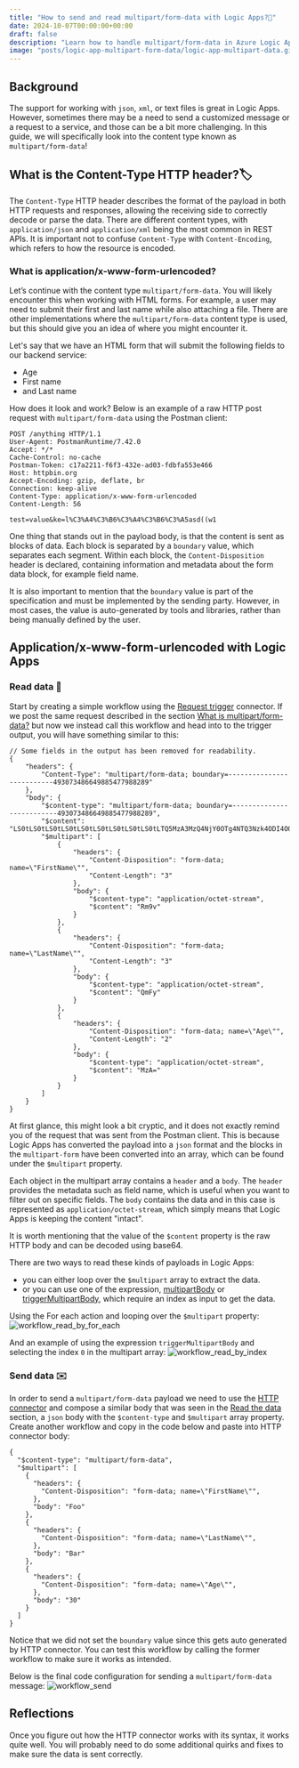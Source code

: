 ```yaml
---
title: "How to send and read multipart/form-data with Logic Apps?📄"
date: 2024-10-07T00:00:00+00:00
draft: false
description: "Learn how to handle multipart/form-data in Azure Logic Apps Standard. Reading and sending multipart data using HTTP connectors, with step-by-step examples."
image: "posts/logic-app-multipart-form-data/logic-app-multipart-data.gif"
---
```


## Background 
The support for working with `json`, `xml`, or text files is great in Logic Apps. However, sometimes there may be a need to send a customized message or a request to a service, and those can be a bit more challenging. In this guide, we will specifically look into the content type known as `multipart/form-data`!

## What is the Content-Type HTTP header?🏷️
The `Content-Type` HTTP header describes the format of the payload in both HTTP requests and responses, allowing the receiving side to correctly decode or parse the data. There are different content types, with `application/json` and `application/xml` being the most common in REST APIs. It is important not to confuse `Content-Type` with `Content-Encoding`, which refers to how the resource is encoded.

### What is application/x-www-form-urlencoded?
Let’s continue with the content type `multipart/form-data`. You will likely encounter this when working with HTML forms. For example, a user may need to submit their first and last name while also attaching a file. There are other implementations where the `multipart/form-data` content type is used, but this should give you an idea of where you might encounter it.

Let's say that we have an HTML form that will submit the following fields to our backend service: 
- Age 
- First name
- and Last name

How does it look and work? Below is an example of a raw HTTP post request with `multipart/form-data` using the Postman client:
```
POST /anything HTTP/1.1
User-Agent: PostmanRuntime/7.42.0
Accept: */*
Cache-Control: no-cache
Postman-Token: c17a2211-f6f3-432e-ad03-fdbfa553e466
Host: httpbin.org
Accept-Encoding: gzip, deflate, br
Connection: keep-alive
Content-Type: application/x-www-form-urlencoded
Content-Length: 56
 
test=value&ke=l%C3%A4%C3%B6%C3%A4%C3%B6%C3%A5asd((w1
```
One thing that stands out in the payload body, is that the content is sent as blocks of data. Each block is separated by a `boundary` value, which separates each segment. Within each block, the `Content-Disposition` header is declared, containing information and metadata about the form data block, for example field name.

It is also important to mention that the `boundary` value is part of the specification and must be implemented by the sending party. However, in most cases, the value is auto-generated by tools and libraries, rather than being manually defined by the user.

## Application/x-www-form-urlencoded with Logic Apps
### Read data 👀
Start by creating a simple workflow using the <a href="https://learn.microsoft.com/en-us/azure/connectors/connectors-native-reqres?tabs=consumption" target="_blank" rel="noopener noreferrer">Request trigger</a> connector. If we post the same request described in the section [What is multipart/form-data?](#what-is-multipartform-data) but now we instead call this workflow and head into to the trigger output, you will have something similar to this: 

```
// Some fields in the output has been removed for readability. 
{
    "headers": {
        "Content-Type": "multipart/form-data; boundary=--------------------------493073486649885477988289"
    },
    "body": {
        "$content-type": "multipart/form-data; boundary=--------------------------493073486649885477988289",
        "$content": "LS0tLS0tLS0tLS0tLS0tLS0tLS0tLS0tLS0tLTQ5MzA3MzQ4NjY0OTg4NTQ3Nzk4ODI4OQpDb250ZW50LURpc3Bvc2l0aW9uOiBmb3JtLWRhdGE7IG5hbWU9IkZpcnN0TmFtZSIKCkZvbwotLS0tLS0tLS0tLS0tLS0tLS0tLS0tLS0tLS0tNDkzMDczNDg2NjQ5ODg1NDc3OTg4Mjg5CkNvbnRlbnQtRGlzcG9zaXRpb246IGZvcm0tZGF0YTsgbmFtZT0iTGFzdE5hbWUiCgpCYXIKLS0tLS0tLS0tLS0tLS0tLS0tLS0tLS0tLS0tLTQ5MzA3MzQ4NjY0OTg4NTQ3Nzk4ODI4OQpDb250ZW50LURpc3Bvc2l0aW9uOiBmb3JtLWRhdGE7IG5hbWU9IkFnZSIKCjMwCi0tLS0tLS0tLS0tLS0tLS0tLS0tLS0tLS0tLS00OTMwNzM0ODY2NDk4ODU0Nzc5ODgyODktLQ==",
        "$multipart": [
            {
                "headers": {
                    "Content-Disposition": "form-data; name=\"FirstName\"",
                    "Content-Length": "3"
                },
                "body": {
                    "$content-type": "application/octet-stream",
                    "$content": "Rm9v"
                }
            },
            {
                "headers": {
                    "Content-Disposition": "form-data; name=\"LastName\"",
                    "Content-Length": "3"
                },
                "body": {
                    "$content-type": "application/octet-stream",
                    "$content": "QmFy"
                }
            },
            {
                "headers": {
                    "Content-Disposition": "form-data; name=\"Age\"",
                    "Content-Length": "2"
                },
                "body": {
                    "$content-type": "application/octet-stream",
                    "$content": "MzA="
                }
            }
        ]
    }
}
```

At first glance, this might look a bit cryptic, and it does not exactly remind you of the request that was sent from the Postman client. This is because Logic Apps has converted the payload into a `json` format and the blocks in the `multipart-form` have been converted into an array, which can be found under the `$multipart` property.

Each object in the multipart array contains a `header` and a `body`. The `header` provides the metadata such as field name, which is useful when you want to filter out on specific fields. The `body` contains the data and in this case is represented as `application/octet-stream`, which simply means that Logic Apps is keeping the content "intact". 

It is worth mentioning that the value of the `$content` property is the raw HTTP body and can be decoded using base64.

There are two ways to read these kinds of payloads in Logic Apps:  
- you can either loop over the `$multipart` array to extract the data. 
- or you can use one of the expression, <a href="https://learn.microsoft.com/en-us/azure/logic-apps/workflow-definition-language-functions-reference#multipartBody" target="_blank" rel="noopener noreferrer">multipartBody</a> or <a href="https://learn.microsoft.com/en-us/azure/logic-apps/workflow-definition-language-functions-reference#triggerMultipartBody" target="_blank" rel="noopener noreferrer">triggerMultipartBody</a>, which require an index as input to get the data. 


Using the For each action and looping over the `$multipart` property: 
![workflow_read_by_for_each](workflow_for_each.png)

And an example of using the expression `triggerMultipartBody` and selecting the index `0` in the multipart array:
![workflow_read_by_index](workflow_read_by_index.png)


### Send data ✉️
In order to send a `multipart/form-data` payload we need to use the <a href="https://learn.microsoft.com/en-us/azure/connectors/connectors-native-http?tabs=standard" target="_blank" rel="noopener noreferrer">HTTP connector</a> and compose a similar body that was seen in the [Read the data](#read-the-data) section, a `json` body with the `$content-type` and `$multipart` array property. Create another workflow and copy in the code below and paste into HTTP connector body: 

```
{
  "$content-type": "multipart/form-data",
  "$multipart": [
    {
      "headers": {
        "Content-Disposition": "form-data; name=\"FirstName\"",
      },
      "body": "Foo"
    },
    {
      "headers": {
        "Content-Disposition": "form-data; name=\"LastName\"",
      },
      "body": "Bar"
    },
    {
      "headers": {
        "Content-Disposition": "form-data; name=\"Age\"",
      },
      "body": "30"
    }
  ]
}

```
Notice that we did not set the `boundary` value since this gets auto generated by HTTP connector. You can test this workflow by calling the former workflow to make sure it works as intended. 

Below is the final code configuration for sending a `multipart/form-data` message: 
![workflow_send](workflow_send.png)

## Reflections

Once you figure out how the HTTP connector works with its syntax, it works quite well. You will probably need to do some additional quirks and fixes to make sure the data is sent correctly.